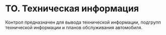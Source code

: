 ﻿---
description: 2.4.7
---
# ТО. Техническая информация
Контрол предназначен для вывода технической информации, подгрупп технической информации и планов обслуживания автомобиля.
